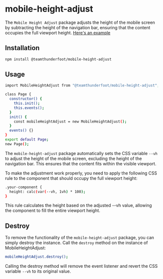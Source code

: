 # mobile-height-adjust

The `Mobile Height Adjust` package adjusts the height of the mobile screen by subtracting the height of the navigation bar, ensuring that the content occupies the full viewport height.
[Here's an example](https://team-thunderfoot.github.io/mobile-height-adjust/dist/index.html)

## Installation

```sh
npm install @teamthunderfoot/mobile-height-adjust
```

## Usage

```sh
import MobileHeightAdjust from "@teamthunderfoot/mobile-height-adjust";

class Page {
  constructor() {
    this.init();
    this.events();
  }
  init() {
    const mobileHeightAdjust = new MobileHeightAdjust();
  }
  events() {}
}
export default Page;
new Page();

```

The `mobile-height-adjust` package automatically sets the CSS variable `--vh` to adjust the height of the mobile screen, excluding the height of the navigation bar. This ensures that the content fits within the visible viewport.

To make the adjustment work properly, you need to apply the following CSS rule to the component that should occupy the full viewport height:

```sh
.your-component {
  height: calc(var(--vh, 1vh) * 100);
}
```

This rule calculates the height based on the adjusted --vh value, allowing the component to fill the entire viewport height.

## Destroy

To remove the functionality of the `mobile-height-adjust` package, you can simply destroy the instance. Call the `destroy` method on the instance of MobileHeightAdjust:

```sh
mobileHeightAdjust.destroy();
```

Calling the destroy method will remove the event listener and revert the CSS variable `--vh` to its original value.
